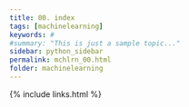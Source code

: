 ```yaml
---
title: 00. index
tags: [machinelearning]
keywords: #
#summary: "This is just a sample topic..."
sidebar: python_sidebar
permalink: mchlrn_00.html
folder: machinelearning
---
```



{% include links.html %}